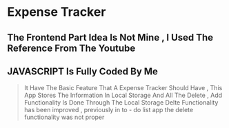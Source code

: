 # Expense Tracker

## The Frontend Part Idea Is Not Mine , I Used The Reference From The Youtube
## JAVASCRIPT Is Fully Coded By Me

> It Have The Basic Feature That A Expense Tracker Should Have , This App Stores The Information In Local Storage And All The Delete , Add Functionality Is Done Through The Local Storage
> Delte Functionality has been improved , previously in to - do list app the delete functionality was not proper
